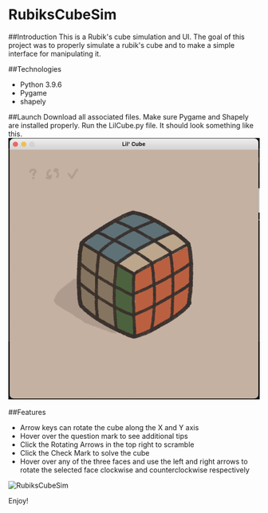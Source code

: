 # RubiksCubeSim

##Introduction
This is a Rubik's cube simulation and UI. The goal of this project was to properly simulate a rubik's cube and to make a simple interface for manipulating it.

##Technologies
- Python 3.9.6
- Pygame
- shapely

##Launch
Download all associated files. Make sure Pygame and Shapely are installed properly. Run the LilCube.py file.
It should look something like this.
![RubiksCubeSim](./images/example.png)

##Features
- Arrow keys can rotate the cube along the X and Y axis
- Hover over the question mark to see additional tips
- Click the Rotating Arrows in the top right to scramble
- Click the Check Mark to solve the cube
- Hover over any of the three faces and use the left and right arrows to rotate the selected face clockwise and counterclockwise respectively

![RubiksCubeSim](./images/RubiksCubeSim_example_image.png')

Enjoy!
